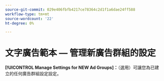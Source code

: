 ```yaml
---
source-git-commit: 029e406fbfb4217ce78364c2d1f1a6dae24ff588
workflow-type: tm+mt
source-wordcount: '22'
ht-degree: 0%

---
```

# 文字廣告範本 — 管理新廣告群組的設定

**[!UICONTROL Manage Settings for NEW Ad Groups]：**（選用）可讓您為已建立的任何廣告群組設定設定。
